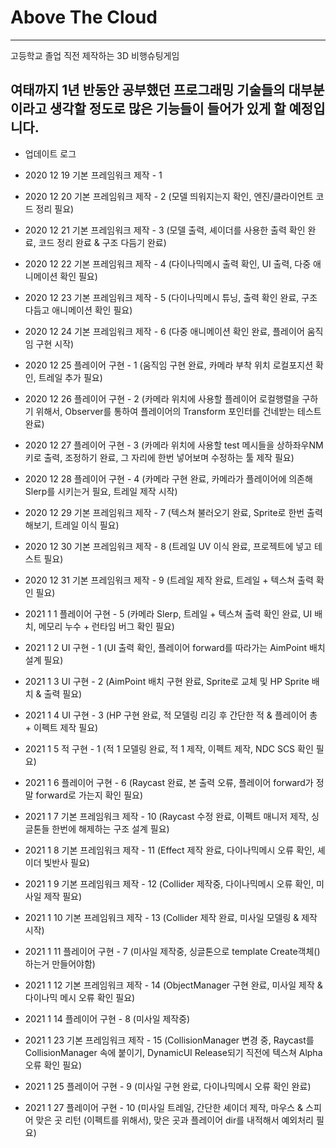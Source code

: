 # Above The Cloud
--------
고등학교 졸업 직전 제작하는 3D 비행슈팅게임

여태까지 1년 반동안 공부했던 프로그래밍 기술들의 대부분이라고 생각할 정도로 많은 기능들이 들어가 있게 할 예정입니다.
--------

 + 업데이트 로그
 
 + 2020 12 19 기본 프레임워크 제작 - 1
 
 + 2020 12 20 기본 프레임워크 제작 - 2 (모델 띄워지는지 확인, 엔진/클라이언트 코드 정리 필요)
 
 + 2020 12 21 기본 프레임워크 제작 - 3 (모델 출력, 셰이더를 사용한 출력 확인 완료, 코드 정리 완료 & 구조 다듬기 완료)

 + 2020 12 22 기본 프레임워크 제작 - 4 (다이나믹메시 출력 확인, UI 출력, 다중 애니메이션 확인 필요)

 + 2020 12 23 기본 프레임워크 제작 - 5 (다이나믹메시 튜닝, 출력 확인 완료, 구조 다듬고 애니메이션 확인 필요)

 + 2020 12 24 기본 프레임워크 제작 - 6 (다중 애니메이션 확인 완료, 플레이어 움직임 구현 시작)

 + 2020 12 25 플레이어 구현 - 1 (움직임 구현 완료, 카메라 부착 위치 로컬포지션 확인, 트레일 추가 필요)

 + 2020 12 26 플레이어 구현 - 2 (카메라 위치에 사용할 플레이어 로컬행렬을 구하기 위해서, Observer를 통하여 플레이어의 Transform 포인터를 건네받는 테스트 완료)
 
 + 2020 12 27 플레이어 구현 - 3 (카메라 위치에 사용할 test 메시들을 상하좌우NM키로 출력, 조정하기 완료, 그 자리에 한번 넣어보며 수정하는 툴 제작 필요)

 + 2020 12 28 플레이어 구현 - 4 (카메라 구현 완료, 카메라가 플레이어에 의존해 Slerp를 시키는거 필요, 트레일 제작 시작)

 + 2020 12 29 기본 프레임워크 제작 - 7 (텍스쳐 불러오기 완료, Sprite로 한번 출력해보기, 트레일 이식 필요)

 + 2020 12 30 기본 프레임워크 제작 - 8 (트레일 UV 이식 완료, 프로젝트에 넣고 테스트 필요)
 
 + 2020 12 31 기본 프레임워크 제작 - 9 (트레일 제작 완료, 트레일 + 텍스쳐 출력 확인 필요)
 
 + 2021 1 1 플레이어 구현 - 5 (카메라 Slerp, 트레일 + 텍스쳐 출력 확인 완료, UI 배치, 메모리 누수 + 런타임 버그 확인 필요)
 
 + 2021 1 2 UI 구현 - 1 (UI 출력 확인, 플레이어 forward를 따라가는 AimPoint 배치 설계 필요)
 
 + 2021 1 3 UI 구현 - 2 (AimPoint 배치 구현 완료, Sprite로 교체 및 HP Sprite 배치 & 출력 필요)
 
 + 2021 1 4 UI 구현 - 3 (HP 구현 완료, 적 모델링 리깅 후 간단한 적 & 플레이어 총 + 이펙트 제작 필요)
 
 + 2021 1 5 적 구현 - 1 (적 1 모델링 완료, 적 1 제작, 이펙트 제작, NDC SCS 확인 필요)
 
 + 2021 1 6 플레이어 구현 - 6 (Raycast 완료, 본 출력 오류, 플레이어 forward가 정말 forward로 가는지 확인 필요)
 
 + 2021 1 7 기본 프레임워크 제작 - 10 (Raycast 수정 완료, 이펙트 매니저 제작, 싱글톤들 한번에 해제하는 구조 설계 필요)
 
 + 2021 1 8 기본 프레임워크 제작 - 11 (Effect 제작 완료, 다이나믹메시 오류 확인, 셰이더 빛반사 필요)
 
 + 2021 1 9 기본 프레임워크 제작 - 12 (Collider 제작중, 다이나믹메시 오류 확인, 미사일 제작 필요)
 
 + 2021 1 10 기본 프레임워크 제작 - 13 (Collider 제작 완료, 미사일 모델링 & 제작 시작)
 
 + 2021 1 11 플레이어 구현 - 7 (미사일 제작중, 싱글톤으로 template Create객체<Missile>() 하는거 만들어야함)
 
 + 2021 1 12 기본 프레임워크 제작 - 14 (ObjectManager 구현 완료, 미사일 제작 & 다이나믹 메시 오류 확인 필요)
 
 + 2021 1 14 플레이어 구현 - 8 (미사일 제작중)
 
 + 2021 1 23 기본 프레임워크 제작 - 15 (CollisionManager 변경 중, Raycast를 CollisionManager 속에 붙이기, DynamicUI Release되기 직전에 텍스쳐 Alpha 오류 확인 필요)
 
 + 2021 1 25 플레이어 구현 - 9 (미사일 구현 완료, 다이나믹메시 오류 확인 완료)
 
 + 2021 1 27 플레이어 구현 - 10 (미사일 트레일, 간단한 셰이더 제작, 마우스 & 스피어 맞은 곳 리턴 (이펙트를 위해서), 맞은 곳과 플레이어 dir를 내적해서 예외처리 필요)
